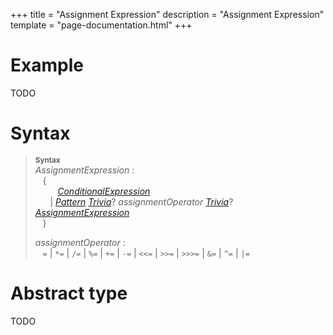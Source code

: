 +++
title = "Assignment Expression"
description = "Assignment Expression"
template = "page-documentation.html"
+++

# Example

TODO

# Syntax

> **<sup>Syntax</sup>**\
> _AssignmentExpression_ :\
> &nbsp;&nbsp; {\
> &nbsp;&nbsp; &nbsp;&nbsp; &nbsp;&nbsp; _[ConditionalExpression]_\
> &nbsp;&nbsp; &nbsp;&nbsp; | _[Pattern]_ _[Trivia]_? _assignmentOperator_ _[Trivia]_? _[AssignmentExpression]_\
> &nbsp;&nbsp; }
>
> _assignmentOperator_ :\
> &nbsp;&nbsp; `=` | `*=` | `/=` | `%=` | `+=` | `-=` | `<<=` | `>>=` | `>>>=` | `&=` | `^=` | `|=`

# Abstract type

TODO

[AssignmentExpression]: @/documentation/as2/expressions/assignment-expression.md
[ConditionalExpression]: @/documentation/as2/expressions/conditional-expression.md
[Pattern]: @/documentation/as2/pattern.md
[Trivia]: @/documentation/as2/trivia.md#trivia
[avm1-pop]: @/documentation/avm1/actions/pop.md
